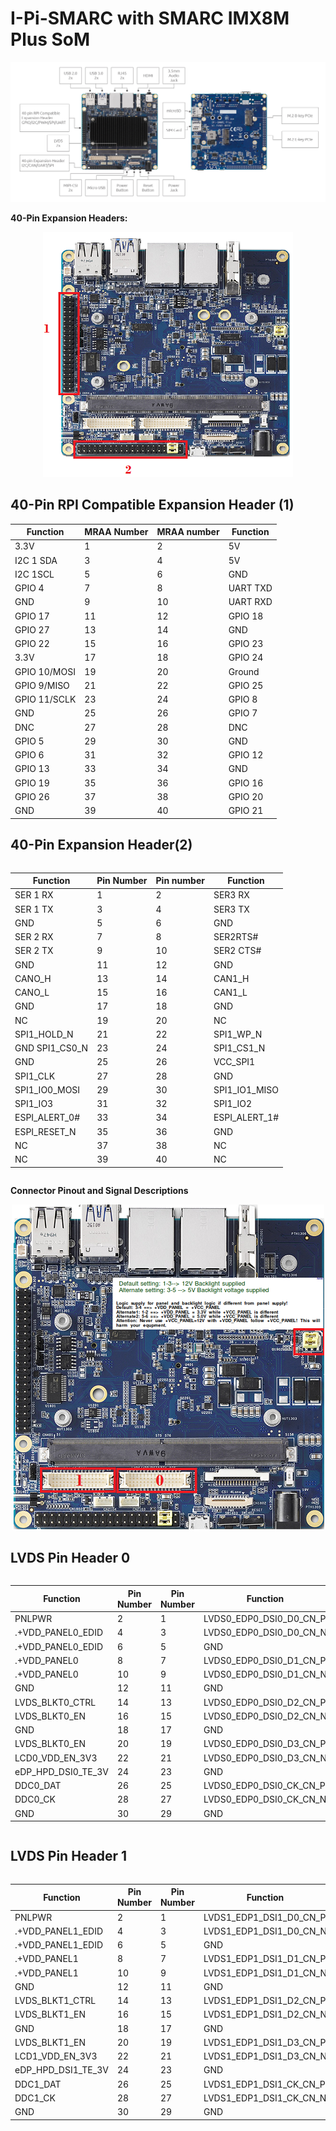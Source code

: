 #  I-Pi-SMARC with SMARC IMX8M Plus SoM

<center>
<img src="UserInterfaces.assets/IMX8M-Plus.jpg" /> 
</center>


**40-Pin Expansion Headers:**

<center>
<img src="UserInterfaces.assets/40-pins.png" /> 
</center>



## 40-Pin RPI Compatible Expansion Header (1)

<center >

| Function     | MRAA   Number | MRAA  number | Function |
| ------------ | :------------ | ------------ | -------- |
| 3.3V         | 1             | 2            | 5V       |
| I2C 1 SDA    | 3             | 4            | 5V       |
| I2C 1SCL     | 5             | 6            | GND      |
| GPIO 4       | 7             | 8            | UART TXD |
| GND          | 9             | 10           | UART RXD |
| GPIO 17      | 11            | 12           | GPIO 18  |
| GPIO 27      | 13            | 14           | GND      |
| GPIO 22      | 15            | 16           | GPIO 23  |
| 3.3V         | 17            | 18           | GPIO 24  |
| GPIO 10/MOSI | 19            | 20           | Ground   |
| GPIO 9/MISO  | 21            | 22           | GPIO 25  |
| GPIO 11/SCLK | 23            | 24           | GPIO 8   |
| GND          | 25            | 26           | GPIO 7   |
| DNC          | 27            | 28           | DNC      |
| GPIO 5       | 29            | 30           | GND      |
| GPIO 6       | 31            | 32           | GPIO 12  |
| GPIO 13      | 33            | 34           | GND      |
| GPIO 19      | 35            | 36           | GPIO 16  |
| GPIO 26      | 37            | 38           | GPIO 20  |
| GND          | 39            | 40           | GPIO 21  |

</center>

## 40-Pin Expansion Header(2)



<center>

<div  class="table-wrapper" markdown="block">

| Function       | Pin Number | Pin number | Function      |
| -------------- | ---------- | ---------- | ------------- |
| SER 1 RX       | 1          | 2          | SER3 RX       |
| SER 1 TX       | 3          | 4          | SER3 TX       |
| GND            | 5          | 6          | GND           |
| SER 2 RX       | 7          | 8          | SER2RTS#      |
| SER 2 TX       | 9          | 10         | SER2 CTS#     |
| GND            | 11         | 12         | GND           |
| CANO_H         | 13         | 14         | CAN1_H        |
| CANO_L         | 15         | 16         | CAN1_L        |
| GND            | 17         | 18         | GND           |
| NC             | 19         | 20         | NC            |
| SPI1_HOLD_N    | 21         | 22         | SPI1_WP_N     |
| GND SPI1_CS0_N | 23         | 24         | SPI1_CS1_N    |
| GND            | 25         | 26         | VCC_SPI1      |
| SPI1_CLK       | 27         | 28         | GND           |
| SPI1_IO0_MOSI  | 29         | 30         | SPI1_IO1_MISO |
| SPI1_IO3       | 31         | 32         | SPI1_IO2      |
| ESPI_ALERT_0#  | 33         | 34         | ESPI_ALERT_1# |
| ESPI_RESET_N   | 35         | 36         | GND           |
| NC             | 37         | 38         | NC            |
| NC             | 39         | 40         | NC            |

</div>
</center>


**Connector Pinout and Signal Descriptions**

<center>
<img src="UserInterfaces.assets/LVDS.png" /> 
</center>


## LVDS Pin Header 0
<div  class="table-wrapper" markdown="block">
<center>

| Function           | Pin Number | Pin Number | Function                |
| ------------------ | ---------- | ---------- | ----------------------- |
| PNLPWR             | 2          | 1          | LVDS0_EDP0_DSI0_D0_CN_P |
| .+VDD_PANEL0_EDID  | 4          | 3          | LVDS0_EDP0_DSI0_D0_CN_N |
| .+VDD_PANEL0_EDID  | 6          | 5          | GND                     |
| .+VDD_PANEL0       | 8          | 7          | LVDS0_EDP0_DSI0_D1_CN_P |
| .+VDD_PANEL0       | 10         | 9          | LVDS0_EDP0_DSI0_D1_CN_N |
| GND                | 12         | 11         | GND                     |
| LVDS_BLKT0_CTRL    | 14         | 13         | LVDS0_EDP0_DSI0_D2_CN_P |
| LVDS_BLKT0_EN      | 16         | 15         | LVDS0_EDP0_DSI0_D2_CN_N |
| GND                | 18         | 17         | GND                     |
| LVDS_BLKT0_EN      | 20         | 19         | LVDS0_EDP0_DSI0_D3_CN_P |
| LCD0_VDD_EN_3V3    | 22         | 21         | LVDS0_EDP0_DSI0_D3_CN_N |
| eDP_HPD_DSI0_TE_3V | 24         | 23         | GND                     |
| DDC0_DAT           | 26         | 25         | LVDS0_EDP0_DSI0_CK_CN_P |
| DDC0_CK            | 28         | 27         | LVDS0_EDP0_DSI0_CK_CN_N |
| GND                | 30         | 29         | GND                     |

</center>

</div>

## LVDS Pin Header 1


<div  class="table-wrapper" markdown="block">

<center>

| Function           | Pin Number | Pin Number | Function                |
| ------------------ | ---------- | ---------- | ----------------------- |
| PNLPWR             | 2          | 1          | LVDS1_EDP1_DSI1_D0_CN_P |
| .+VDD_PANEL1_EDID  | 4          | 3          | LVDS1_EDP1_DSI1_D0_CN_N |
| .+VDD_PANEL1_EDID  | 6          | 5          | GND                     |
| .+VDD_PANEL1       | 8          | 7          | LVDS1_EDP1_DSI1_D1_CN_P |
| .+VDD_PANEL1       | 10         | 9          | LVDS1_EDP1_DSI1_D1_CN_N |
| GND                | 12         | 11         | GND                     |
| LVDS_BLKT1_CTRL    | 14         | 13         | LVDS1_EDP1_DSI1_D2_CN_P |
| LVDS_BLKT1_EN      | 16         | 15         | LVDS1_EDP1_DSI1_D2_CN_N |
| GND                | 18         | 17         | GND                     |
| LVDS_BLKT1_EN      | 20         | 19         | LVDS1_EDP1_DSI1_D3_CN_P |
| LCD1_VDD_EN_3V3    | 22         | 21         | LVDS1_EDP1_DSI1_D3_CN_N |
| eDP_HPD_DSI1_TE_3V | 24         | 23         | GND                     |
| DDC1_DAT           | 26         | 25         | LVDS1_EDP1_DSI1_CK_CN_P |
| DDC1_CK            | 28         | 27         | LVDS1_EDP1_DSI1_CK_CN_N |
| GND                | 30         | 29         | GND                     |

</center>

</div>


<style>
.table-wrapper {
  overflow-x: scroll;
}
</style>


